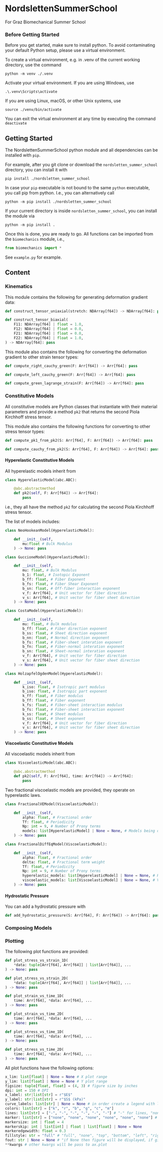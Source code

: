 # NordslettenSummerSchool
For Graz Biomechanical Summer School

### Before Getting Started

Before you get started, make sure to install python. To avoid contaminating your default Python setup, please use a virtual environment.

To create a virtual environment, e.g. in .venv of the current working directory, use the command
```console
python -m venv ./.venv
```
Activate your virtual environment. If you are using Windows, use
```console
.\.venv\Scripts\activate
```
If you are using Linux, macOS, or other Unix systems, use
```console
source ./venv/bin/activate
```
You can exit the virtual environment at any time by executing the command `deactivate`

## Getting Started

The NordslettenSummerSchool python module and all dependencies can be installed with `pip`.

For example, after you git clone or download the `nordsletten_summer_school` directory, you can install it with

```console
pip install ./nordsletten_summer_school
```
In case your `pip` executable is not bound to the same `python` executable, you call pip from python. I.e., you can alternatively call
```console
python -m pip install ./nordsletten_summer_school
```

If your current directory is inside `nordsletten_summer_school`, you can install the module via
```console
python -m pip install .
```

Once this is done, you are ready to go. All functions can be imported from the `biomechanics` module, i.e.,
```python
from biomechanics import *
```

See `example.py` for example.

## Content

### Kinematics

This module contains the following for generating deformation gradient data:
```python
def construct_tensor_uniaxial(stretch: NDArray[f64]) -> NDArray[f64]: pass

def construct_tensor_biaxial(
    F11: NDArray[f64] | float = 1.0,
    F12: NDArray[f64] | float = 0.0,
    F21: NDArray[f64] | float = 0.0,
    F22: NDArray[f64] | float = 1.0,
) -> NDArray[f64]: pass
```

This module also contains the following for converting the deformation gradient to other strain tensor types:
```python
def compute_right_cauchy_green(F: Arr[f64]) -> Arr[f64]: pass

def compute_left_cauchy_green(F: Arr[f64]) -> Arr[f64]: pass

def compute_green_lagrange_strain(F: Arr[f64]) -> Arr[f64]: pass
```

### Constitutive Models

All constitutive models are Python classes that instantiate with their material parameters and provide a method `pk2` that returns the second Piola Kirchhoff stress tensor.

This module also contains the following functions for converting to other stress tensor types:

```python
def compute_pk1_from_pk2(S: Arr[f64], F: Arr[f64]) -> Arr[f64]: pass

def compute_cauchy_from_pk2(S: Arr[f64], F: Arr[f64]) -> Arr[f64]: pass
```

#### Hyperelastic Constitutive Models
All hyperelastic models inherit from
```python
class HyperelasticModel(abc.ABC):

    @abc.abstractmethod
    def pk2(self, F: Arr[f64]) -> Arr[f64]:
        pass
```
i.e., they all have the method `pk2` for calculating the second Piola Kirchhoff stress tensor.



The list of models includes:
```python
class NeoHookeanModel(HyperelasticModel):

    def __init__(self,
        mu:float # Bulk Modulus
    ) -> None: pass
```


```python
class GuccioneModel(HyperelasticModel):

    def __init__(self,
        mu: float, # Bulk Modulus
        b_1: float, # Isotopic Exponent
        b_ff: float, # Fiber Exponent
        b_fs: float, # Fiber Shear Exponent
        b_sn: float, # Off-fiber interaction exponent
        v_f: Arr[f64], # Unit vector for fiber direction
        v_s: Arr[f64], # Unit vector for fiber sheet direction
    ) -> None: pass
```


```python
class CostaModel(HyperelasticModel):

    def __init__(self,
        mu: float, # Bulk modulus
        b_ff: float, # Fiber direction exponent
        b_ss: float, # Sheet direction exponent
        b_nn: float, # Normal direction exponent
        b_fs: float, # Fiber-sheet interation exponent
        b_fn: float, # Fiber-normal interation exponent
        b_sn: float, # Sheet-normal interation exponent
        v_f: Arr[f64], # Unit vector for fiber direction
        v_s: Arr[f64], # Unit vector for fiber sheet direction
    ) -> None: pass
```

```python
class HolzapfelOgdenModel(HyperelasticModel):

    def __init__(self,
        k_iso: float, # Isotropic part modulus
        b_iso: float, # Isotropic part exponent
        k_ff: float, # Fiber modulus
        b_ff: float, # Fiber exponent
        k_fs: float, # Fiber-sheet interaction modulus
        b_fs: float, # Fiber-sheet interaction exponent
        k_ss: float, # Sheet modulus
        b_ss: float, # Sheet exponent
        v_f: Arr[f64], # Unit vector for fiber direction
        v_s: Arr[f64], # Unit vector for fiber sheet direction
    ) -> None: pass
```



#### Viscoelastic Constitutive Models
All viscoelastic models inherit from
```python
class ViscoelasticModel(abc.ABC):

    @abc.abstractmethod
    def pk2(self, F: Arr[f64], time: Arr[f64]) -> Arr[f64]:
        pass
```
Two fractional viscoelastic models are provided, they operate on hyperelastic laws.

```python
class FractionalVEModel(ViscoelasticModel):

    def __init__(self,
        alpha: float, # Fractional order
        Tf: float, # Periodicity
        Np: int = 9, # Number of Prony terms
        models: list[HyperelasticModel] | None = None, # Models being differentiated
    ) -> None: pass
```

```python
class FractionalDiffEqModel(ViscoelasticModel):

    def __init__(self,
        alpha: float, # Fractional order
        delta: float, # Fractional term weight
        Tf: float, # Periodicity
        Np: int = 9, # Number of Prony terms
        hyperelastic_models: list[HyperelasticModel] | None = None, # Hyperelastic Models on RHS
        viscoelastic_models: list[ViscoelasticModel] | None = None, # Viscoelastic Models on RHS
    ) -> None: pass
```


#### Hydrostatic Pressure
You can add a hydrostatic pressure with

```python
def add_hydrostatic_pressure(S: Arr[f64], F: Arr[f64]) -> Arr[f64]: pass
```

### Composing Models



### Plotting

The following plot functions are provided:

```python
def plot_stress_vs_strain_1D(
    *data: tuple[Arr[f64], Arr[f64]] | list[Arr[f64]], ...
) -> None: pass

def plot_stress_vs_strain_2D(
    *data: tuple[Arr[f64], Arr[f64]] | list[Arr[f64]], ...
) -> None: pass

def plot_strain_vs_time_1D(
    time: Arr[f64], *data: Arr[f64], ...
) -> None: pass

def plot_strain_vs_time_2D(
    time: Arr[f64], *data: Arr[f64], ...
) -> None: pass

def plot_stress_vs_time_1D(
    time: Arr[f64], *data: Arr[f64], ...
) -> None: pass

def plot_stress_vs_time_2D(
    time: Arr[f64], *data: Arr[f64], ...
) -> None: pass
```

All plot functions have the following options:
```python
x_lim: list[float] | None = None # X plot range
y_lim: list[float] | None = None # Y plot range
figsize: tuple[float, float] = (4, 3) # figure size by inches
dpi: int = 150 # DPI
x_label: str|list[str] = r"$E$"
y_label: str|list[str] = r"$S$ (kPa)"
curve_labels: list[str] | None = None # in order create a legend with labels for each data passed in
colors: list[str] = ["k", "r", "b", "g", "c", "m"]
lines: list[str] = ["-", "-", "-", "-", "-", "-"] # "-" for lines, "none" for no lines
marker: list[str] = ["none", "none", "none", "none", "none", "none"] # "o" for markers, "none" for no markers
markersize: int | float = 4
markerskip: int | list[int] | float | list[float] | None = None
markeredgewidth: float = 0.3
fillstyle: str = "full" # "full", "none", "top", "bottom", "left", "right"
fout: str | None = None # "if None then figure will be displayed, if given a string, then attempt to save to str
**kwargs # other kwargs will be pass to ax.plot
```

